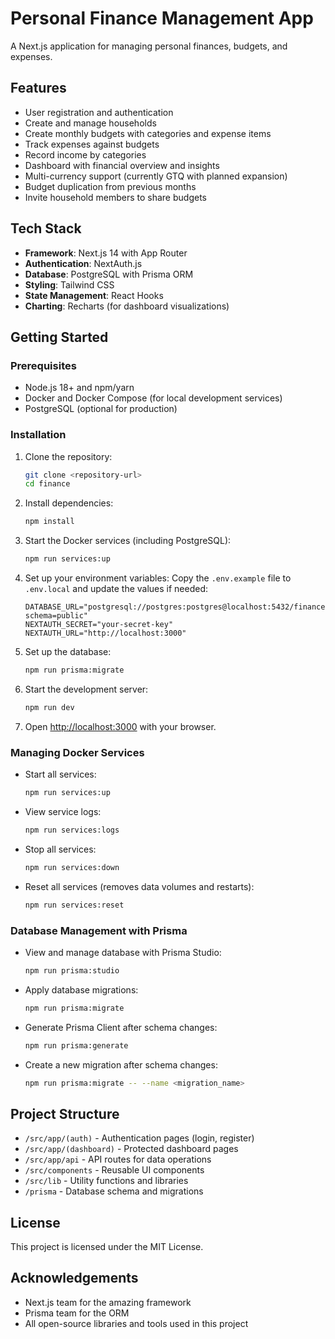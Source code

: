 # Personal Finance Management App

A Next.js application for managing personal finances, budgets, and expenses.

## Features

- User registration and authentication
- Create and manage households
- Create monthly budgets with categories and expense items
- Track expenses against budgets
- Record income by categories
- Dashboard with financial overview and insights
- Multi-currency support (currently GTQ with planned expansion)
- Budget duplication from previous months
- Invite household members to share budgets

## Tech Stack

- **Framework**: Next.js 14 with App Router
- **Authentication**: NextAuth.js
- **Database**: PostgreSQL with Prisma ORM
- **Styling**: Tailwind CSS
- **State Management**: React Hooks
- **Charting**: Recharts (for dashboard visualizations)

## Getting Started

### Prerequisites

- Node.js 18+ and npm/yarn
- Docker and Docker Compose (for local development services)
- PostgreSQL (optional for production)

### Installation

1. Clone the repository:
   ```bash
   git clone <repository-url>
   cd finance
   ```

2. Install dependencies:
   ```bash
   npm install
   ```

3. Start the Docker services (including PostgreSQL):
   ```bash
   npm run services:up
   ```

4. Set up your environment variables:
   Copy the `.env.example` file to `.env.local` and update the values if needed:
   ```
   DATABASE_URL="postgresql://postgres:postgres@localhost:5432/financeapp?schema=public"
   NEXTAUTH_SECRET="your-secret-key"
   NEXTAUTH_URL="http://localhost:3000"
   ```

5. Set up the database:
   ```bash
   npm run prisma:migrate
   ```

6. Start the development server:
   ```bash
   npm run dev
   ```

7. Open [http://localhost:3000](http://localhost:3000) with your browser.

### Managing Docker Services

- Start all services:
  ```bash
  npm run services:up
  ```

- View service logs:
  ```bash
  npm run services:logs
  ```

- Stop all services:
  ```bash
  npm run services:down
  ```

- Reset all services (removes data volumes and restarts):
  ```bash
  npm run services:reset
  ```

### Database Management with Prisma

- View and manage database with Prisma Studio:
  ```bash
  npm run prisma:studio
  ```

- Apply database migrations:
  ```bash
  npm run prisma:migrate
  ```

- Generate Prisma Client after schema changes:
  ```bash
  npm run prisma:generate
  ```

- Create a new migration after schema changes:
  ```bash
  npm run prisma:migrate -- --name <migration_name>
  ```

## Project Structure

- `/src/app/(auth)` - Authentication pages (login, register)
- `/src/app/(dashboard)` - Protected dashboard pages
- `/src/app/api` - API routes for data operations
- `/src/components` - Reusable UI components
- `/src/lib` - Utility functions and libraries
- `/prisma` - Database schema and migrations

## License

This project is licensed under the MIT License.

## Acknowledgements

- Next.js team for the amazing framework
- Prisma team for the ORM
- All open-source libraries and tools used in this project
